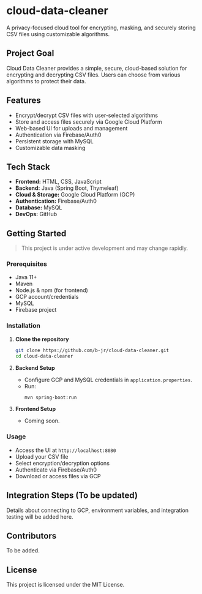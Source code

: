 # cloud-data-cleaner
A privacy-focused cloud tool for encrypting, masking, and securely storing CSV files using customizable algorithms. 

## Project Goal

Cloud Data Cleaner provides a simple, secure, cloud-based solution for encrypting and decrypting CSV files. Users can choose from various algorithms to protect their data.

## Features

- Encrypt/decrypt CSV files with user-selected algorithms
- Store and access files securely via Google Cloud Platform
- Web-based UI for uploads and management
- Authentication via Firebase/Auth0
- Persistent storage with MySQL
- Customizable data masking

## Tech Stack

- **Frontend:** HTML, CSS, JavaScript
- **Backend:** Java (Spring Boot, Thymeleaf)
- **Cloud & Storage:** Google Cloud Platform (GCP)
- **Authentication:** Firebase/Auth0
- **Database:** MySQL
- **DevOps:** GitHub

## Getting Started

> This project is under active development and may change rapidly.

### Prerequisites

- Java 11+
- Maven
- Node.js & npm (for frontend)
- GCP account/credentials
- MySQL
- Firebase project

### Installation

1. **Clone the repository**
    ```sh
    git clone https://github.com/b-jr/cloud-data-cleaner.git
    cd cloud-data-cleaner
    ```

2. **Backend Setup**
    - Configure GCP and MySQL credentials in `application.properties`.
    - Run:
      ```sh
      mvn spring-boot:run
      ```

3. **Frontend Setup**
    - Coming soon.

### Usage

- Access the UI at `http://localhost:8080`
- Upload your CSV file
- Select encryption/decryption options
- Authenticate via Firebase/Auth0
- Download or access files via GCP

## Integration Steps (To be updated)

Details about connecting to GCP, environment variables, and integration testing will be added here.

## Contributors

To be added.

## License

This project is licensed under the MIT License.